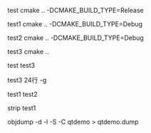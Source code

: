 test cmake .. -DCMAKE_BUILD_TYPE=Release

test1 cmake .. -DCMAKE_BUILD_TYPE=Debug

test2 cmake .. -DCMAKE_BUILD_TYPE=Debug

test3 cmake ..

test test3

test3 24行 -g

test1 test2

strip test1

objdump -d -l -S -C qtdemo > qtdemo.dump
